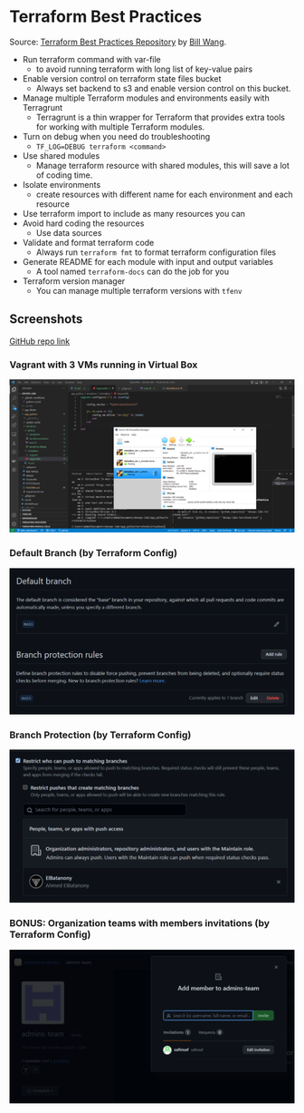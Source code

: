 # Terraform Best Practices

Source: [Terraform Best Practices Repository](https://github.com/ozbillwang/terraform-best-practices) by [Bill Wang](https://github.com/ozbillwang).

- Run terraform command with var-file
  - to avoid running terraform with long list of key-value pairs
- Enable version control on terraform state files bucket
  - Always set backend to s3 and enable version control on this bucket.
- Manage multiple Terraform modules and environments easily with Terragrunt
  - Terragrunt is a thin wrapper for Terraform that provides extra tools for working with multiple Terraform modules.
- Turn on debug when you need do troubleshooting
  - `TF_LOG=DEBUG terraform <command>`
- Use shared modules
  - Manage terraform resource with shared modules, this will save a lot of coding time.
- Isolate environments
  - create resources with different name for each environment and each resource
- Use terraform import to include as many resources you can
- Avoid hard coding the resources
  - Use data sources
- Validate and format terraform code
  - Always run `terraform fmt` to format terraform configuration files
- Generate README for each module with input and output variables
  - A tool named `terraform-docs` can do the job for you
- Terraform version manager
  - You can manage multiple terraform versions with `tfenv`

## Screenshots

[GitHub repo link](../https://github.com/elbatanony-devops/devops-terraform)

### Vagrant with 3 VMs running in Virtual Box

![Vagrant 3 VMs](../screenshots/terraform/vagrant-vms.png)

### Default Branch (by Terraform Config)

![Default Branch](../screenshots/terraform/default-branch.png)

### Branch Protection (by Terraform Config)

![Branch Protection](../screenshots/terraform/branch-protection.png)

### BONUS: Organization teams with members invitations (by Terraform Config)

![Team members](../screenshots/terraform/safinsaf-team.png)
